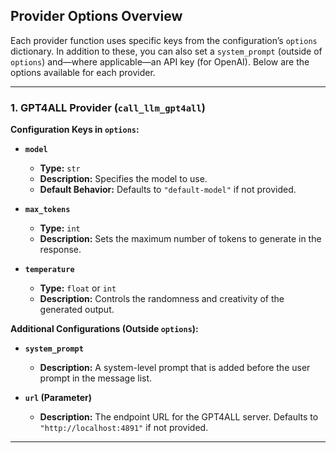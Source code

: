 ## Provider Options Overview

Each provider function uses specific keys from the configuration’s `options` dictionary. In addition to these, you can also set a `system_prompt` (outside of `options`) and—where applicable—an API key (for OpenAI). Below are the options available for each provider.

---

### 1. GPT4ALL Provider (`call_llm_gpt4all`)

**Configuration Keys in `options`:**

- **`model`**  
  - **Type:** `str`  
  - **Description:** Specifies the model to use.  
  - **Default Behavior:** Defaults to `"default-model"` if not provided.

- **`max_tokens`**  
  - **Type:** `int`  
  - **Description:** Sets the maximum number of tokens to generate in the response.

- **`temperature`**  
  - **Type:** `float` or `int`  
  - **Description:** Controls the randomness and creativity of the generated output.

**Additional Configurations (Outside `options`):**

- **`system_prompt`**  
  - **Description:** A system-level prompt that is added before the user prompt in the message list.

- **`url` (Parameter)**  
  - **Description:** The endpoint URL for the GPT4ALL server. Defaults to `"http://localhost:4891"` if not provided.

---
